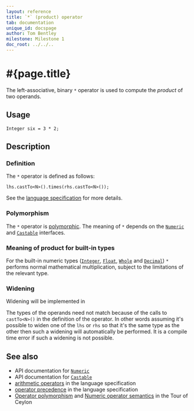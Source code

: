 ```yaml
---
layout: reference
title: `*` (product) operator
tab: documentation
unique_id: docspage
author: Tom Bentley
milestone: Milestone 1
doc_root: ../../..
---
```


# #{page.title}

The left-associative, binary `*` operator is used to compute the *product* of 
two operands.

## Usage 

    Integer six = 3 * 2;

## Description

### Definition

The `*` operator is defined as follows:

<!-- check:none -->
    lhs.castTo<N>().times(rhs.castTo<N>());

See the [language specification](#{page.doc_root}/#{site.urls.spec_relative}#arithmetic) for more details.

### Polymorphism

The `*` operator is [polymorphic](#{page.doc_root}/reference/operator/operator-polymorphism). 
The meaning of `*` depends on the 
[`Numeric`](#{page.doc_root}/api/ceylon/language/interface_Numeric.html) and
[`Castable`](#{page.doc_root}/api/ceylon/language/interface_Castable.html) interfaces.

### Meaning of product for built-in types

For the built-in numeric types ([`Integer`](#{page.doc_root}/api/ceylon/language/class_Integer.html), 
[`Float`](#{page.doc_root}/api/ceylon/language/class_Float.html),
[`Whole`](#{page.doc_root}/api/ceylon/language/class_Whole.html) and
[`Decimal`](#{page.doc_root}/api/ceylon/language/class_Decimal.html))
`*` performs normal mathematical multiplication, subject to the limitations
of the relevant type.

### Widening

Widening will be implemented in <!-- m2 -->

The types of the operands need not match because of the calls to `castTo<N>()` 
in the definition of the operator. In other words assuming it's possible to 
widen one of the `lhs` or `rhs` so that it's the same type as the other then 
such a widening will automatically be performed. It is a compile time error if 
such a widening is not possible.

## See also

* API documentation for [`Numeric`](#{page.doc_root}/api/ceylon/language/interface_Numeric.html)
* API documentation for [`Castable`](#{page.doc_root}/api/ceylon/language/interface_Castable.html)
* [arithmetic operators](#{page.doc_root}/#{site.urls.spec_relative}#arithmetic) in the 
  language specification
* [operator precedence](#{page.doc_root}/#{site.urls.spec_relative}#operatorprecedence) in the 
  language specification
* [Operator polymorphism](#{page.doc_root}/tour/language-module/#operator_polymorphism) 
  and 
  [Numeric operator semantics](#{page.doc_root}/tour/language-module/#numeric_operator_semantics) 
  in the Tour of Ceylon
